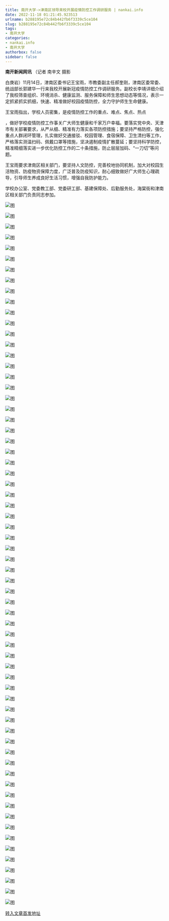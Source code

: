 ```yaml
---
title: 南开大学->津南区领导来校开展疫情防控工作调研服务 | nankai.info
date: 2022-11-18 01:21:45.923513
urlname: b288195e72c84b442fb6f3339c5ce104
slug: b288195e72c84b442fb6f3339c5ce104
tags: 
- 南开大学
categories:
- nankai.info
- 南开大学
authorbox: false
sidebar: false
---
```

**南开新闻网讯** （记者 南辛文 摄影

白庚岩）11月14日，津南区委书记王宝雨，市教委副主任郝奎刚，津南区委常委、统战部长郭建华一行来我校开展新冠疫情防控工作调研服务。副校长李靖详细介绍了我校筛查组织、环境消杀、健康监测、服务保障和师生思想动态等情况，表示一定抓紧抓实抓细，快速、精准做好校园疫情防控，全力守护师生生命健康。

王宝雨指出，学校人员密集，是疫情防控工作的重点、难点、焦点、热点
<!--more-->
，做好学校疫情防控工作事关广大师生健康和千家万户幸福。要落实党中央、天津市有关部署要求，从严从细、精准有力落实各项防控措施；要坚持严格防控，强化重点人群闭环管理，扎实做好交通接驳、校园管理、食宿保障、卫生清扫等工作，严格落实测温扫码、佩戴口罩等措施，坚决遏制疫情扩散蔓延；要坚持科学防控，精准精细落实进一步优化防控工作的二十条措施，防止层层加码、“一刀切”等问题。

王宝雨要求津南区相关部门，要坚持人文防控，完善校地协同机制，加大对校园生活物资、防疫物资保障力度，广泛普及防疫知识，耐心细致做好广大师生心理疏导，引导师生养成良好生活习惯，增强自我防护能力。

学校办公室、党委教工部、党委研工部、基建保障处、后勤服务处，海棠街和津南区相关部门负责同志参加。

![图](http://news.nankai.edu.cn/ywsd/system/2022/11/16/g)

![图](http://news.nankai.edu.cn/ywsd/system/2022/11/16/n)

![图](http://news.nankai.edu.cn/ywsd/system/2022/11/16/p)

![图](http://news.nankai.edu.cn/ywsd/system/2022/11/16/)

![图](http://news.nankai.edu.cn/ywsd/system/2022/11/16/9)

![图](http://news.nankai.edu.cn/ywsd/system/2022/11/16/8)

![图](http://news.nankai.edu.cn/ywsd/system/2022/11/16/4)

![图](http://news.nankai.edu.cn/ywsd/system/2022/11/16/7)

![图](http://news.nankai.edu.cn/ywsd/system/2022/11/16/5)

![图](http://news.nankai.edu.cn/ywsd/system/2022/11/16/2)

![图](http://news.nankai.edu.cn/ywsd/system/2022/11/16/6)

![图](http://news.nankai.edu.cn/ywsd/system/2022/11/16/3)

![图](http://news.nankai.edu.cn/ywsd/system/2022/11/16/_)

![图](http://news.nankai.edu.cn/ywsd/system/2022/11/16/5)

![图](http://news.nankai.edu.cn/ywsd/system/2022/11/16/9)

![图](http://news.nankai.edu.cn/ywsd/system/2022/11/16/9)

![图](http://news.nankai.edu.cn/ywsd/system/2022/11/16/8)

![图](http://news.nankai.edu.cn/ywsd/system/2022/11/16/4)

![图](http://news.nankai.edu.cn/ywsd/system/2022/11/16/0)

![图](http://news.nankai.edu.cn/ywsd/system/2022/11/16/0)

![图](http://news.nankai.edu.cn/ywsd/system/2022/11/16/0)

![图](http://news.nankai.edu.cn/ywsd/system/2022/11/16/3)

![图](http://news.nankai.edu.cn/ywsd/system/2022/11/16/0)

![图](http://news.nankai.edu.cn/ywsd/system/2022/11/16/0)

![图](http://news.nankai.edu.cn/)

![图](http://news.nankai.edu.cn/ywsd/system/2022/11/16/9)

![图](http://news.nankai.edu.cn/ywsd/system/2022/11/16/8)

![图](http://news.nankai.edu.cn/ywsd/system/2022/11/16/4)

![图](http://news.nankai.edu.cn/)

![图](http://news.nankai.edu.cn/ywsd/system/2022/11/16/0)

![图](http://news.nankai.edu.cn/ywsd/system/2022/11/16/0)

![图](http://news.nankai.edu.cn/ywsd/system/2022/11/16/0)

![图](http://news.nankai.edu.cn/)

![图](http://news.nankai.edu.cn/ywsd/system/2022/11/16/3)

![图](http://news.nankai.edu.cn/ywsd/system/2022/11/16/0)

![图](http://news.nankai.edu.cn/ywsd/system/2022/11/16/0)

![图](http://news.nankai.edu.cn/)

![图](http://news.nankai.edu.cn/ywsd/system/2022/11/16/c)

![图](http://news.nankai.edu.cn/ywsd/system/2022/11/16/i)

![图](http://news.nankai.edu.cn/ywsd/system/2022/11/16/p)

![图](http://news.nankai.edu.cn/)

![图](http://news.nankai.edu.cn/ywsd/system/2022/11/16/n)

![图](http://news.nankai.edu.cn/ywsd/system/2022/11/16/c)

![图](http://news.nankai.edu.cn/ywsd/system/2022/11/16/)

![图](http://news.nankai.edu.cn/ywsd/system/2022/11/16/u)

![图](http://news.nankai.edu.cn/ywsd/system/2022/11/16/d)

![图](http://news.nankai.edu.cn/ywsd/system/2022/11/16/e)

![图](http://news.nankai.edu.cn/ywsd/system/2022/11/16/)

![图](http://news.nankai.edu.cn/ywsd/system/2022/11/16/i)

![图](http://news.nankai.edu.cn/ywsd/system/2022/11/16/a)

![图](http://news.nankai.edu.cn/ywsd/system/2022/11/16/k)

![图](http://news.nankai.edu.cn/ywsd/system/2022/11/16/n)

![图](http://news.nankai.edu.cn/ywsd/system/2022/11/16/a)

![图](http://news.nankai.edu.cn/ywsd/system/2022/11/16/n)

![图](http://news.nankai.edu.cn/ywsd/system/2022/11/16/)

![图](http://news.nankai.edu.cn/ywsd/system/2022/11/16/s)

![图](http://news.nankai.edu.cn/ywsd/system/2022/11/16/w)

![图](http://news.nankai.edu.cn/ywsd/system/2022/11/16/e)

![图](http://news.nankai.edu.cn/ywsd/system/2022/11/16/n)

![图](http://news.nankai.edu.cn/)

![图](http://news.nankai.edu.cn/)

![图](http://news.nankai.edu.cn/ywsd/system/2022/11/16/:)

![图](http://news.nankai.edu.cn/ywsd/system/2022/11/16/p)

![图](http://news.nankai.edu.cn/ywsd/system/2022/11/16/t)

![图](http://news.nankai.edu.cn/ywsd/system/2022/11/16/t)

![图](http://news.nankai.edu.cn/ywsd/system/2022/11/16/h)

[转入文章首发地址](http://news.nankai.edu.cn/ywsd/system/2022/11/16/030053635.shtml)